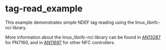 tag-read_example
================
This example demonstrates simple NDEF tag reading using the linux_libnfc-nci library.

More information about the linux_libnfc-nci library can be found in [AN13287](https://www.nxp.com/doc/AN13287) for PN7160, and in [AN11697](https://www.nxp.com/doc/AN11697) for other NFC controllers.
